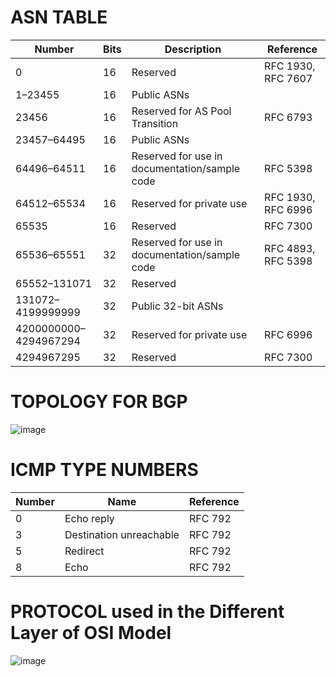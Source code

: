 # ASN TABLE
| Number | Bits | Description                                     | Reference       |
|--------|------|-------------------------------------------------|-----------------|
| 0      | 16   | Reserved                                        | RFC 1930, RFC 7607 |
| 1–23455| 16   | Public ASNs                                    |                   |
| 23456  | 16   | Reserved for AS Pool Transition                | RFC 6793        |
| 23457–64495 | 16 | Public ASNs                                 |                   |
| 64496–64511 | 16 | Reserved for use in documentation/sample code | RFC 5398        |
| 64512–65534 | 16 | Reserved for private use                       | RFC 1930, RFC 6996 |
| 65535  | 16   | Reserved                                        | RFC 7300        |
| 65536–65551 | 32 | Reserved for use in documentation/sample code | RFC 4893, RFC 5398 |
| 65552–131071 | 32 | Reserved                                      |                   |
| 131072–4199999999 | 32 | Public 32-bit ASNs                         |                   |
| 4200000000–4294967294 | 32 | Reserved for private use                  | RFC 6996        |
| 4294967295 | 32 | Reserved                                        | RFC 7300        |

# TOPOLOGY FOR BGP 

![image](https://github.com/Pruthvi360/kubernetes-course/assets/107435692/4bb0be8c-9f59-4be6-9cb7-c6ef97ef220c)


# ICMP TYPE NUMBERS

| Number | Name                       | Reference |
|--------|----------------------------|-----------|
| 0      | Echo reply                 | RFC 792   |
| 3      | Destination unreachable    | RFC 792   |
| 5      | Redirect                   | RFC 792   |
| 8      | Echo                       | RFC 792   |

# PROTOCOL used in the Different Layer of OSI Model

![image](https://github.com/Pruthvi360/kubernetes-course/assets/107435692/3d155a1b-b1d4-49e8-a645-68b4aa175c4f)


